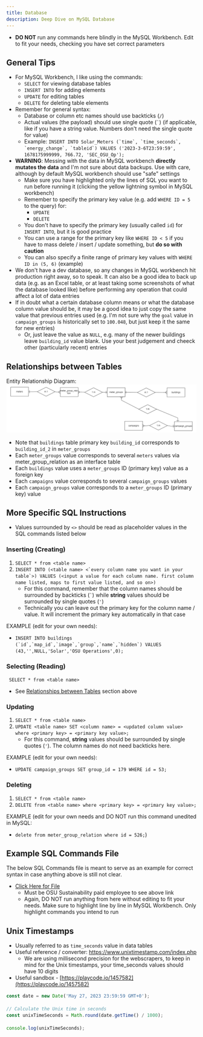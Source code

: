 ```yaml
---
title: Database
description: Deep Dive on MySQL Database
---
```


- **DO NOT** run any commands here blindly in the MySQL Workbench. Edit to fit your needs, checking you have set correct parameters

## General Tips

- For MySQL Workbench, I like using the commands:
  - `SELECT` for viewing database tables
  - `INSERT INTO` for adding elements
  - `UPDATE` for editing tables
  - `DELETE` for deleting table elements
- Remember for general syntax:
  - Database or column etc names should use backticks (`/`)
  - Actual values (the payload) should use single quote (`` ` ``) (if applicable, like if you have a string value. Numbers don't need the single quote for value)
  - Example: `` INSERT INTO Solar_Meters (`time`, `time_seconds`, `energy_change`, `tableid`) VALUES ('2023-3-6T23:59:59', 1678175999999, 766.72, 'SEC_OSU_Op'); ``
- **WARNING**: Messing with the data in MySQL workbench **directly mutates the data** and I'm not sure about data backups. Use with care, although by default MySQL workbench should use "safe" settings
  - Make sure you have highlighted only the lines of SQL you want to run before running it (clicking the yellow lightning symbol in MySQL workbench)
  - Remember to specify the primary key value (e.g. add `WHERE ID = 5` to the query) for:
    - `UPDATE`
    - `DELETE`
  - You don't have to specify the primary key (usually called `id`) for `INSERT INTO`, but it is good practice
  - You can use a range for the primary key like `WHERE ID < 5` if you have to mass delete / insert / update something, but **do so with caution**
  - You can also specify a finite range of primary key values with `WHERE ID in (5, 6)` (example)
- We don't have a dev database, so any changes in MySQL workbench hit production right away, so to speak. It can also be a good idea to back up data (e.g. as an Excel table, or at least taking some screenshots of what the database looked like) before performing any operation that could affect a lot of data entries
- If in doubt what a certain database column means or what the database column value should be, it may be a good idea to just copy the same value that previous entries used (e.g. I'm not sure why the `goal` value in `campaign_groups` is historically set to `100.048`, but just keep it the same for new entries)
  - Or, just leave the value as `NULL`, e.g. many of the newer buildings leave `building_id` value blank. Use your best judgement and cheeck other (particularly recent) entries

## Relationships between Tables

Entity Relationship Diagram:
![Alt text](../static/img/erd.png)

- Note that `buildings` table primary key `building_id` corresponds to `building_id_2` in `meter_groups`
- Each `meter_groups` value corresponds to several `meters` values via meter_group_relation as an interface table
- Each `buildings` value uses a `meter_groups` ID (primary key) value as a foreign key
- Each `campaigns` value corresponds to several `campaign_groups` values
- Each `campaign_groups` value corresponds to a `meter_groups` ID (primary key) value

## More Specific SQL Instructions

- Values surrounded by `<>` should be read as placeholder values in the SQL commands listed below

### Inserting (Creating)

1. `SELECT * from <table name>`
2. `` INSERT INTO (<table name> <`every column name you want in your table`>) VALUES (<input a value for each column name. first column name listed, maps to first value listed, and so on>) ``
   - For this command, remember that the column names should be surrounded by backticks (`` ` ``) while **string** values should be surrounded by single quotes (`'`)
   - Technically you can leave out the primary key for the column name / value. It will increment the primary key automatically in that case

EXAMPLE (edit for your own needs):

- `` INSERT INTO buildings (`id`,`map_id`,`image`,`group`,`name`,`hidden`) VALUES (43,'',NULL,'Solar','OSU Operations',0); ``

### Selecting (Reading)

` SELECT * from <table name>`

- See [Relationships between Tables](#relationships-between-tables) section above

### Updating

1. `SELECT * from <table name>`
2. `UPDATE <table name> SET <column name> = <updated column value> where <primary key> = <primary key value>;`
   - For this command, **string** values should be surrounded by single quotes (`'`). The column names do not need backticks here.

EXAMPLE (edit for your own needs):

- `UPDATE campaign_groups SET group_id = 179 WHERE id = 53;`

### Deleting

1. `SELECT * from <table name>`
2. `DELETE from <table name> where <primary key> = <primary key value>;`

EXAMPLE (edit for your own needs and DO NOT run this command unedited in MySQL:

- `delete from meter_group_relation where id = 526;`)

## Example SQL Commands File

The below SQL Commands file is meant to serve as an example for correct syntax in case anything above is still not clear.

- [Click Here for File](https://drive.google.com/file/d/1otAp6gcCr3qWLkSHZZJ4xBGOd4RxmjJ7/view?usp=drive_link)
  - Must be OSU Sustainability paid employee to see above link
  - Again, DO NOT run anything from here without editing to fit your needs. Make sure to highlight line by line in MySQL Workbench. Only highlight commands you intend to run

## Unix Timestamps

- Usually referred to as `time_seconds` value in data tables
- Useful reference / converter: https://www.unixtimestamp.com/index.php
  - We are using millisecond precision for the webscrapers, to keep in mind for the Unix timestamps, your time_seconds values should have 10 digits
- Useful sandbox - [https://playcode.io/1457582](https://playcode.io/1457582)

```js
const date = new Date('May 27, 2023 23:59:59 GMT+0');

// Calculate the Unix time in seconds
const unixTimeSeconds = Math.round(date.getTime() / 1000);

console.log(unixTimeSeconds);
```
